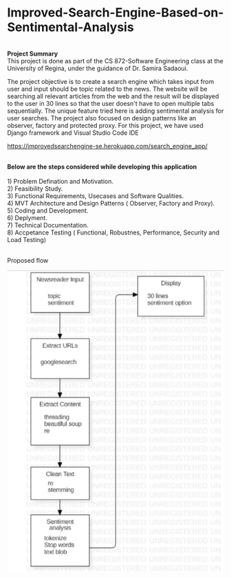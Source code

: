 # Improved-Search-Engine-Based-on-Sentimental-Analysis

<br><b>Project Summary</b><br>
This project is done as part of the CS 872-Software Engineering class at the University of Regina, under the guidance of Dr. Samira Sadaoui.
  
The project objective is to create a search engine which takes input from user and input should be topic related to the news. 
The website will be searching all relevant articles from the web and the result will be displayed to the user in 30 lines so that the user doesn't have to open multiple tabs sequentially. The unique feature tried here is adding sentimental analysis for user searches. The project also focused on design patterns like an observer, factory and protected proxy. 
For this project, we have used Django framework and  Visual Studio Code IDE

https://improvedsearchengine-se.herokuapp.com/search_engine_app/

<br><b>Below are the steps considered while developing this application</b><br>
        <br> 1) Problem Defination and Motivation.
        <br> 2) Feasibility Study.
        <br> 3) Functional Requirements, Usecases and Software Qualities.
        <br> 4) MVT Architecture and Design Patterns ( Observer, Factory and Proxy).
        <br> 5) Coding and Development.
        <br> 6) Deplyment.
        <br> 7) Technical Documentation.
        <br> 8) Accpetance Testing ( Functional, Robustnes, Performance, Security and Load Testing)
 
 
  
<br>Proposed flow<br>

<img src="https://github.com/AdarshKoppManjunath/Improved-Search-Engine-Based-on-Sentimental-Analysis/blob/master/Screenshots/Propsed%20flow.PNG"> </img>

